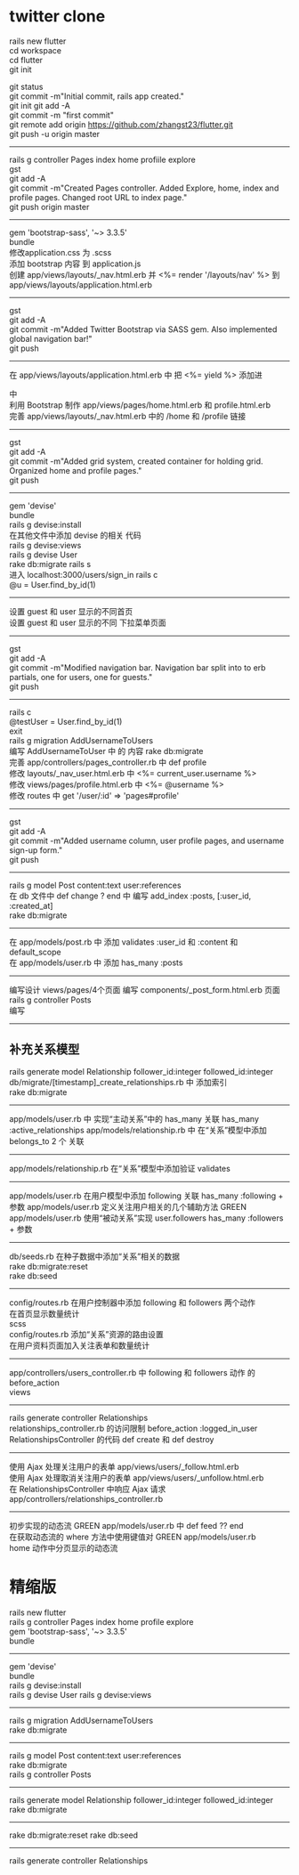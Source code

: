 # twitter clone

rails new flutter  
cd workspace  
cd flutter    
git init  

git status    
git commit -m"Initial commit, rails app created."  
git init
git add -A  
git commit -m "first commit"  
git remote add origin https://github.com/zhangst23/flutter.git  
git push -u origin master  
***
rails g controller Pages index home profiile explore  
gst  
git add -A  
git commit -m"Created Pages controller. Added Explore, home, index and profile pages. Changed root URL to index page."  
git push origin master  
***
gem 'bootstrap-sass', '~> 3.3.5'  
bundle  
修改application.css 为 .scss  
添加 bootstrap 内容 到 application.js  
创建 app/views/layouts/_nav.html.erb  并  <%= render '/layouts/nav' %>   到 app/views/layouts/application.html.erb
***
gst  
git add -A  
git commit -m"Added Twitter Bootstrap via SASS gem. Also implemented global navigation bar!"  
git push
***
在 app/views/layouts/application.html.erb 中 把 <%= yield %> 添加进 <div class="container"> 中  
利用 Bootstrap 制作  app/views/pages/home.html.erb  和 profile.html.erb  
完善 app/views/layouts/_nav.html.erb 中的 /home 和 /profile 链接
***
gst  
git add -A  
git commit -m"Added grid system, created container for holding grid. Organized home and profile pages."  
git push
***
gem 'devise'  
bundle  
rails g devise:install  
在其他文件中添加 devise 的相关 代码  
rails g devise:views  
rails g devise User  
rake db:migrate
rails s  
进入 localhost:3000/users/sign_in
rails c  
@u = User.find_by_id(1)  
***
设置 guest 和 user 显示的不同首页  
设置 guest 和 user 显示的不同 下拉菜单页面
***
gst  
git add -A  
git commit -m"Modified navigation bar. Navigation bar split into to erb partials, one for users, one for guests."  
git push
***
rails c  
@testUser = User.find_by_id(1)  
exit  
rails g migration AddUsernameToUsers   
编写 AddUsernameToUser 中 的 内容
rake db:migrate  
完善 app/controllers/pages_controller.rb 中   def profile  
修改 layouts/_nav_user.html.erb 中 <%= current_user.username %>  
修改 views/pages/profile.html.erb 中 <%= @username %>   
修改 routes 中 get '/user/:id' => 'pages#profile'  
***
gst  
git add -A  
git commit -m"Added username column, user profile pages, and username sign-up form."  
git push
***
rails g model Post content:text user:references  
在 db 文件中 def change ? end 中 编写 add_index :posts, [:user_id, :created_at]   
rake db:migrate  
***
在 app/models/post.rb  中 添加 validates :user_id 和 :content  和 default_scope  
在 app/models/user.rb  中 添加 has_many :posts
***
编写设计 views/pages/4个页面 
编写 components/_post_form.html.erb 页面  
rails g controller Posts  
编写
***
## 补充关系模型
rails generate model Relationship follower_id:integer followed_id:integer  
db/migrate/[timestamp]_create_relationships.rb 中 添加索引  
rake db:migrate  
***
app/models/user.rb 中 实现“主动关系”中的 has_many 关联  has_many :active_relationships
app/models/relationship.rb 中 在“关系”模型中添加 belongs_to 2 个 关联  
***
app/models/relationship.rb 在“关系”模型中添加验证 validates  
***
app/models/user.rb 在用户模型中添加 following 关联  has_many :following + 参数
app/models/user.rb  定义关注用户相关的几个辅助方法 GREEN
app/models/user.rb  使用“被动关系”实现 user.followers has_many :followers + 参数  
***
db/seeds.rb  在种子数据中添加“关系”相关的数据  
rake db:migrate:reset  
rake db:seed
***
config/routes.rb  在用户控制器中添加 following 和 followers 两个动作  
在首页显示数量统计  
scss  
config/routes.rb  添加“关系”资源的路由设置  
在用户资料页面加入关注表单和数量统计  
***
app/controllers/users_controller.rb  中 following 和 followers 动作 的  before_action  
views
***
rails generate controller Relationships  
relationships_controller.rb  的访问限制   before_action :logged_in_user  
RelationshipsController 的代码  def create  和  def destroy  
***
使用 Ajax 处理关注用户的表单   app/views/users/_follow.html.erb  
使用 Ajax 处理取消关注用户的表单  app/views/users/_unfollow.html.erb  
在 RelationshipsController 中响应 Ajax 请求  app/controllers/relationships_controller.rb  
***
初步实现的动态流 GREEN  app/models/user.rb  中   def feed  ??  end  
在获取动态流的 where 方法中使用键值对 GREEN   app/models/user.rb  
home 动作中分页显示的动态流








# 精缩版

rails new flutter   
rails g controller Pages index home profile explore  
gem 'bootstrap-sass', '~> 3.3.5'   
bundle 
***
gem 'devise'  
bundle  
rails g devise:install     
rails g devise User
rails g devise:views
***
rails g migration AddUsernameToUsers   
rake db:migrate  
***
rails g model Post content:text user:references   
rake db:migrate  
rails g controller Posts   
***
rails generate model Relationship follower_id:integer followed_id:integer 
rake db:migrate    
***
rake db:migrate:reset
rake db:seed
***
rails generate controller Relationships










